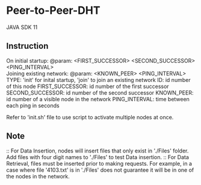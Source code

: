 # Peer-to-Peer-DHT

JAVA SDK 11

## Instruction

On initial startup:
 @param: <TYPE> <ID> <FIRST_SUCCESSOR> <SECOND_SUCCESSOR> <PING_INTERVAL>  
 Joining existing network:
 @param: <TYPE> <ID> <KNOWN_PEER> <PING_INTERVAL>
     TYPE:  'init' for inital startup, 'join' to join an existing network
     ID: id number of this node
     FIRST_SUCCESSOR: id number of the first successor
     SECOND_SUCCESSOR: id number of the second successor
     KNOWN_PEER: id number of a visible node in the network
     PING_INTERVAL: time between each ping in seconds
  
Refer to 'init.sh' file to use script to activate multiple nodes at once.
  
## Note

:: For Data Insertion, nodes will insert files that only exist in './Files' folder. Add files with four digit names to './Files' to test Data insertion.
:: For Data Retrieval, files must be inserted prior to making requests. For example, in a case where file '4103.txt' is in './Files' does not guarantee it will be in one of the nodes in the network.